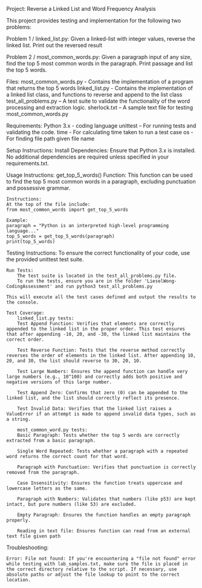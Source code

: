 Project: Reverse a Linked List and Word Frequency Analysis 

This project provides testing and implementation for the following two problems: 

Problem 1 / linked_list.py: 
Given a linked-list with integer values, reverse the linked list.
Print out the reversed result

Problem 2 / most_common_words.py: 
Given a paragraph input of any size, find the top 5 most
common words in the paragraph. 
Print passage and list the top 5 words. 

Files:
    most_common_words.py - Contains the implementation of a program that returns the top 5 words 
    linked_list.py - Contains the implementation of a linked list class, and functions to reverse and append to the list class
    test_all_problems.py – A test suite to validate the functionality of the word processing and extraction logic.
    sherlock.txt – A sample text file for testing most_common_words.py

Requirements:
    Python 3.x - coding language 
    unittest – For running tests and validating the code.
    time - For calculating time taken to run a test case
    os - For finding file path given file name

Setup Instructions:
    Install Dependencies: Ensure that Python 3.x is installed. No additional dependencies are required unless specified in your requirements.txt.

Usage Instructions: 
    get_top_5_words() 
    Function: This function can be used to find the top 5 most common words in a paragraph, excluding punctuation and possessive grammar.

    Instructions:
    At the top of the file include: 
    from most_common_words import get_top_5_words 

    Example: 
    paragraph = "Python is an interpreted high-level programming language..."
    top_5_words = get_top_5_words(paragraph)
    print(top_5_words)


Testing Instructions:
To ensure the correct functionality of your code, use the provided unittest test suite.

    Run Tests:
        The test suite is located in the test_all_problems.py file. 
        To run the tests, ensure you are in the folder 'LieselWong-CodingAssessment' and run python3 test_all_problems.py

    This will execute all the test cases defined and output the results to the console.

    Test Coverage:
        linked_list.py tests: 
        Test Append Function: Verifies that elements are correctly appended to the linked list in the proper order. This test ensures that after appending -10, 20, and -30, the linked list maintains the correct order.

        Test Reverse Function: Tests that the reverse method correctly reverses the order of elements in the linked list. After appending 10, 20, and 30, the list should reverse to 30, 20, 10.

        Test Large Numbers: Ensures the append function can handle very large numbers (e.g., 10^100) and correctly adds both positive and negative versions of this large number.

        Test Append Zero: Confirms that zero (0) can be appended to the linked list, and the list should correctly reflect its presence.

        Test Invalid Data: Verifies that the linked list raises a ValueError if an attempt is made to append invalid data types, such as a string.

        most_common_word.py tests: 
        Basic Paragraph: Tests whether the top 5 words are correctly extracted from a basic paragraph.

        Single Word Repeated: Tests whether a paragraph with a repeated word returns the correct count for that word.

        Paragraph with Punctuation: Verifies that punctuation is correctly removed from the paragraph.

        Case Insensitivity: Ensures the function treats uppercase and lowercase letters as the same.

        Paragraph with Numbers: Validates that numbers (like p53) are kept intact, but pure numbers (like 53) are excluded.

        Empty Paragraph: Ensures the function handles an empty paragraph properly.

        Reading in text file: Ensures function can read from an external text file given path
    
Troubleshooting:

    Error: File not found: If you're encountering a "file not found" error while testing with lab_samples.txt, make sure the file is placed in the correct directory relative to the script. If necessary, use absolute paths or adjust the file lookup to point to the correct location.